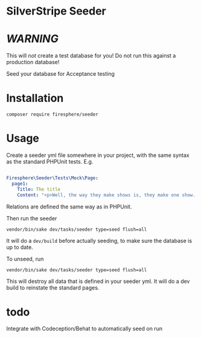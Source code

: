 # SilverStripe Seeder

# *WARNING*

This will _not_ create a test database for you! Do not run this against a production database!

Seed your database for Acceptance testing

# Installation

`composer require firesphere/seeder`

# Usage

Create a seeder yml file somewhere in your project, with the same syntax as the standard PHPUnit tests. E.g.

```yaml

Firesphere\Seeder\Tests\Mock\Page:
  page1:
    Title: The title
    Content: "<p>Well, the way they make shows is, they make one show. That show's called a pilot. Then they show that show to the people who make shows, and on the strength of that one show they decide if they're going to make more shows. Some pilots get picked and become television programs. Some don't, become nothing. She starred in one of the ones that became nothing.</p>"

```

Relations are defined the same way as in PHPUnit.

Then run the seeder

`vendor/bin/sake dev/tasks/seeder type=seed flush=all`

It will do a `dev/build` before actually seeding, to make sure the database is up to date.

To unseed, run

`vendor/bin/sake dev/tasks/seeder type=seed flush=all`

This will destroy all data that is defined in your seeder yml. It will do a dev build to reinstate the standard pages.

# todo

Integrate with Codeception/Behat to automatically seed on run